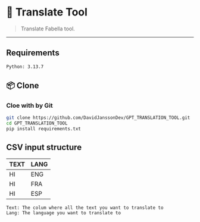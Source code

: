# 🔧 Translate Tool

> Translate Fabella tool.  

---
## Requirements

```
Python: 3.13.7
```



## 📦 Clone

### Cloe with by Git

```bash
git clone https://github.com/DavidJanssonDev/GPT_TRANSLATION_TOOL.git
cd GPT_TRANSLATION_TOOL
pip install requirements.txt
```

## CSV input structure
|TEXT|LANG|
|----|----|
|HI  | ENG|
|HI  | FRA|
|HI  | ESP|

```
Text: The colum where all the text you want to translate to
Lang: The language you want to translate to
```
 


